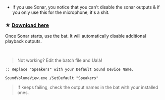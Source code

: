 - If you use Sonar, you notice that you can't disable the sonar outputs & if you only use this for the microphone, it's a shit.

### ★ [Download here](https://github.com/gzmatte/sonar/releases/download/1/Sonar.bat)

Once Sonar starts, use the bat. It will automatically disable additional playback outputs.

</br>


> Not working? Edit the batch file and Ualá!
```
:: Replace "Speakers" with your Default Sound Device Name.

SoundVolumeView.exe /SetDefault "Speakers"
```
> If keeps failing, check the output names in the bat with your installed ones.
